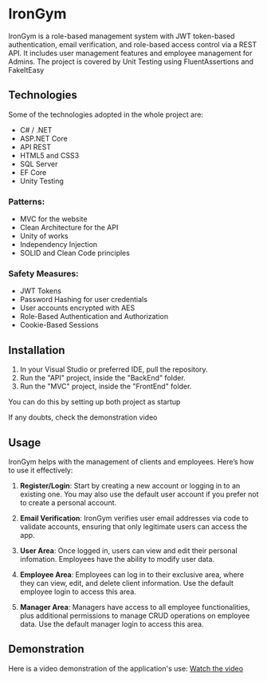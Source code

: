 # IronGym

IronGym is a role-based management system with JWT token-based authentication, email verification, and role-based access control via a REST API. It includes user management features and employee management for Admins. The project is covered by Unit Testing using FluentAssertions and FakeItEasy

## Technologies
Some of the technologies adopted in the whole project are:
- C# / .NET
- ASP.NET Core
- API REST
- HTML5 and CSS3
- SQL Server
- EF Core
- Unity Testing

### Patterns:
- MVC for the website
- Clean Architecture for the API
- Unity of works
- Independency Injection
- SOLID and Clean Code principles

### Safety Measures:
- JWT Tokens
- Password Hashing for user credentials
- User accounts encrypted with AES
- Role-Based Authentication and Authorization
- Cookie-Based Sessions

## Installation

1. In your Visual Studio or preferred IDE, pull the repository. 
2. Run the "API" project, inside the "BackEnd" folder.
3. Run the "MVC" project, inside the "FrontEnd" folder.

You can do this by setting up both project as startup

If any doubts, check the demonstration video 

## Usage

IronGym helps with the management of clients and employees. Here’s how to use it effectively:

1. **Register/Login**: Start by creating a new account or logging in to an existing one. You may also use the default user account if you prefer not to create a personal account.

2. **Email Verification**: IronGym verifies user email addresses via code to validate accounts, ensuring that only legitimate users can access the app.

3. **User Area**: Once logged in, users can view and edit their personal infomation. Employees have the ability to modify user data.

4. **Employee Area**: Employees can log in to their exclusive area, where they can view, edit, and delete client information. Use the default employee login to access this area.

5. **Manager Area**: Managers have access to all employee functionalities, plus additional permissions to manage CRUD operations on employee data. Use the default manager login to access this area.


## Demonstration

Here is a video demonstration of the application's use: [Watch the video](https://youtu.be/1Y-3ZP0mn9E)
